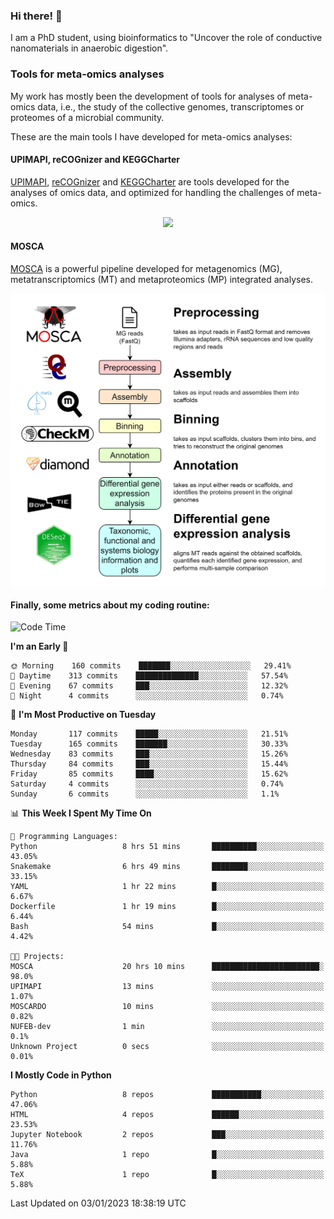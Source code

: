 ### Hi there! 👋

I am a PhD student, using bioinformatics to "Uncover the role of conductive nanomaterials in anaerobic digestion".

### Tools for meta-omics analyses

My work has mostly been the development of tools for analyses of meta-omics data, i.e., the study of the collective genomes, transcriptomes or proteomes of a microbial community.

These are the main tools I have developed for meta-omics analyses:

#### UPIMAPI, reCOGnizer and KEGGCharter

[UPIMAPI](https://github.com/iquasere/UPIMAPI), [reCOGnizer](https://github.com/iquasere/reCOGnizer) and [KEGGCharter](https://github.com/iquasere/KEGGCharter) are tools developed for the analyses of omics data, and optimized for handling the challenges of meta-omics.

<p align="center">
    <img src="assets/annotation_paper.png">
</p>

#### MOSCA

[MOSCA](https://github.com/iquasere/MOSCA) is a powerful pipeline developed for metagenomics (MG), metatranscriptomics (MT) and metaproteomics (MP) integrated analyses.

<p align="center">
    <img src="assets/mosca_workflow.png" align="center" width="700">
</p>


#### Finally, some metrics about my coding routine:

<!--START_SECTION:waka-->
![Code Time](http://img.shields.io/badge/Code%20Time-437%20hrs%2020%20mins-blue)

**I'm an Early 🐤** 

```text
🌞 Morning    160 commits    ███████░░░░░░░░░░░░░░░░░░   29.41% 
🌆 Daytime    313 commits    ██████████████░░░░░░░░░░░   57.54% 
🌃 Evening    67 commits     ███░░░░░░░░░░░░░░░░░░░░░░   12.32% 
🌙 Night      4 commits      ░░░░░░░░░░░░░░░░░░░░░░░░░   0.74%

```
📅 **I'm Most Productive on Tuesday** 

```text
Monday       117 commits    █████░░░░░░░░░░░░░░░░░░░░   21.51% 
Tuesday      165 commits    ███████░░░░░░░░░░░░░░░░░░   30.33% 
Wednesday    83 commits     ███░░░░░░░░░░░░░░░░░░░░░░   15.26% 
Thursday     84 commits     ███░░░░░░░░░░░░░░░░░░░░░░   15.44% 
Friday       85 commits     ████░░░░░░░░░░░░░░░░░░░░░   15.62% 
Saturday     4 commits      ░░░░░░░░░░░░░░░░░░░░░░░░░   0.74% 
Sunday       6 commits      ░░░░░░░░░░░░░░░░░░░░░░░░░   1.1%

```


📊 **This Week I Spent My Time On** 

```text
💬 Programming Languages: 
Python                   8 hrs 51 mins       ██████████░░░░░░░░░░░░░░░   43.05% 
Snakemake                6 hrs 49 mins       ████████░░░░░░░░░░░░░░░░░   33.15% 
YAML                     1 hr 22 mins        █░░░░░░░░░░░░░░░░░░░░░░░░   6.67% 
Dockerfile               1 hr 19 mins        █░░░░░░░░░░░░░░░░░░░░░░░░   6.44% 
Bash                     54 mins             █░░░░░░░░░░░░░░░░░░░░░░░░   4.42%

🐱‍💻 Projects: 
MOSCA                    20 hrs 10 mins      ████████████████████████░   98.0% 
UPIMAPI                  13 mins             ░░░░░░░░░░░░░░░░░░░░░░░░░   1.07% 
MOSCARDO                 10 mins             ░░░░░░░░░░░░░░░░░░░░░░░░░   0.82% 
NUFEB-dev                1 min               ░░░░░░░░░░░░░░░░░░░░░░░░░   0.1% 
Unknown Project          0 secs              ░░░░░░░░░░░░░░░░░░░░░░░░░   0.01%

```

**I Mostly Code in Python** 

```text
Python                   8 repos             ███████████░░░░░░░░░░░░░░   47.06% 
HTML                     4 repos             ██████░░░░░░░░░░░░░░░░░░░   23.53% 
Jupyter Notebook         2 repos             ███░░░░░░░░░░░░░░░░░░░░░░   11.76% 
Java                     1 repo              █░░░░░░░░░░░░░░░░░░░░░░░░   5.88% 
TeX                      1 repo              █░░░░░░░░░░░░░░░░░░░░░░░░   5.88%

```



 Last Updated on 03/01/2023 18:38:19 UTC
<!--END_SECTION:waka-->
